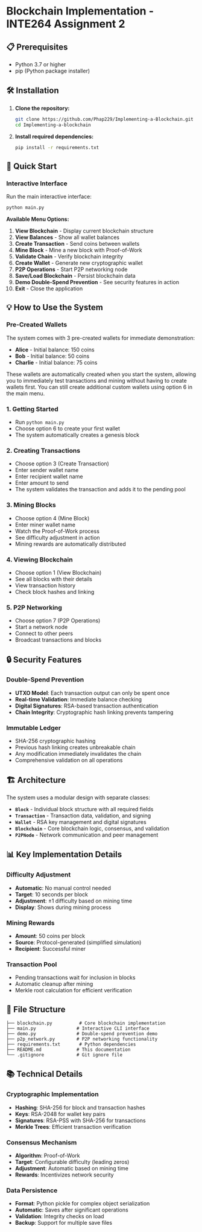 # Blockchain Implementation - INTE264 Assignment 2


## 📋 Prerequisites

- Python 3.7 or higher
- pip (Python package installer)

## 🛠️ Installation

1. **Clone the repository:**
   ```bash
   git clone https://github.com/Phap229/Implementing-a-Blockchain.git
   cd Implementing-a-blockchain
   ```

2. **Install required dependencies:**
   ```bash
   pip install -r requirements.txt
   ```

## 🚀 Quick Start

### Interactive Interface 
Run the main interactive interface:
```bash
python main.py
```

**Available Menu Options:**
1. **View Blockchain** - Display current blockchain structure
2. **View Balances** - Show all wallet balances
3. **Create Transaction** - Send coins between wallets
4. **Mine Block** - Mine a new block with Proof-of-Work
5. **Validate Chain** - Verify blockchain integrity
6. **Create Wallet** - Generate new cryptographic wallet
7. **P2P Operations** - Start P2P networking node
8. **Save/Load Blockchain** - Persist blockchain data
9. **Demo Double-Spend Prevention** - See security features in action
10. **Exit** - Close the application


## 💡 How to Use the System

### **Pre-Created Wallets**
The system comes with 3 pre-created wallets for immediate demonstration:
- **Alice** - Initial balance: 150 coins
- **Bob** - Initial balance: 50 coins  
- **Charlie** - Initial balance: 75 coins

These wallets are automatically created when you start the system, allowing you to immediately test transactions and mining without having to create wallets first. You can still create additional custom wallets using option 6 in the main menu.
### 1. **Getting Started**
- Run `python main.py`
- Choose option 6 to create your first wallet
- The system automatically creates a genesis block

### 2. **Creating Transactions**
- Choose option 3 (Create Transaction)
- Enter sender wallet name
- Enter recipient wallet name
- Enter amount to send
- The system validates the transaction and adds it to the pending pool

### 3. **Mining Blocks**
- Choose option 4 (Mine Block)
- Enter miner wallet name
- Watch the Proof-of-Work process
- See difficulty adjustment in action
- Mining rewards are automatically distributed

### 4. **Viewing Blockchain**
- Choose option 1 (View Blockchain)
- See all blocks with their details
- View transaction history
- Check block hashes and linking

### 5. **P2P Networking**
- Choose option 7 (P2P Operations)
- Start a network node
- Connect to other peers
- Broadcast transactions and blocks

## 🔒 Security Features

### **Double-Spend Prevention**
- **UTXO Model**: Each transaction output can only be spent once
- **Real-time Validation**: Immediate balance checking
- **Digital Signatures**: RSA-based transaction authentication
- **Chain Integrity**: Cryptographic hash linking prevents tampering

### **Immutable Ledger**
- SHA-256 cryptographic hashing
- Previous hash linking creates unbreakable chain
- Any modification immediately invalidates the chain
- Comprehensive validation on all operations

## 🏗️ Architecture

The system uses a modular design with separate classes:

- **`Block`** - Individual block structure with all required fields
- **`Transaction`** - Transaction data, validation, and signing
- **`Wallet`** - RSA key management and digital signatures
- **`Blockchain`** - Core blockchain logic, consensus, and validation
- **`P2PNode`** - Network communication and peer management

## 📊 Key Implementation Details

### **Difficulty Adjustment**
- **Automatic**: No manual control needed
- **Target**: 10 seconds per block
- **Adjustment**: ±1 difficulty based on mining time
- **Display**: Shows during mining process

### **Mining Rewards**
- **Amount**: 50 coins per block
- **Source**: Protocol-generated (simplified simulation)
- **Recipient**: Successful miner

### **Transaction Pool**
- Pending transactions wait for inclusion in blocks
- Automatic cleanup after mining
- Merkle root calculation for efficient verification

## 📁 File Structure

```
├── blockchain.py          # Core blockchain implementation
├── main.py               # Interactive CLI interface
├── demo.py               # Double-spend prevention demo
├── p2p_network.py        # P2P networking functionality
├── requirements.txt       # Python dependencies
├── README.md             # This documentation
└── .gitignore            # Git ignore file 
```


## 📚 Technical Details

### **Cryptographic Implementation**
- **Hashing**: SHA-256 for block and transaction hashes
- **Keys**: RSA-2048 for wallet key pairs
- **Signatures**: RSA-PSS with SHA-256 for transactions
- **Merkle Trees**: Efficient transaction verification

### **Consensus Mechanism**
- **Algorithm**: Proof-of-Work
- **Target**: Configurable difficulty (leading zeros)
- **Adjustment**: Automatic based on mining time
- **Rewards**: Incentivizes network security

### **Data Persistence**
- **Format**: Python pickle for complex object serialization
- **Automatic**: Saves after significant operations
- **Validation**: Integrity checks on load
- **Backup**: Support for multiple save files





